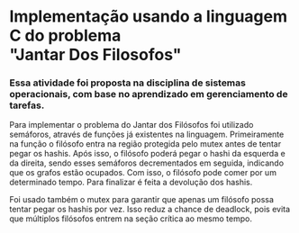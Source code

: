 # Implementação usando a linguagem C do problema </br> "Jantar Dos Filosofos"

### Essa atividade foi proposta na disciplina de sistemas operacionais, com base no aprendizado em gerenciamento de tarefas.

Para implementar o problema do Jantar dos Filósofos foi utilizado semáforos, através de funções já existentes na linguagem.
Primeiramente na função o filósofo entra na região protegida pelo mutex antes de tentar pegar os hashis. Após isso, o filósofo poderá pegar o hashi da esquerda e da direita, sendo esses semáforos decrementados em seguida, indicando que os grafos estão ocupados. 
Com isso, o filósofo pode comer por um determinado tempo. Para finalizar é feita a devolução dos hashis.

Foi usado também o mutex para garantir que apenas um filósofo possa tentar pegar os hashis por vez. Isso reduz a chance de deadlock, pois evita que múltiplos filósofos entrem na seção crítica ao mesmo tempo.
